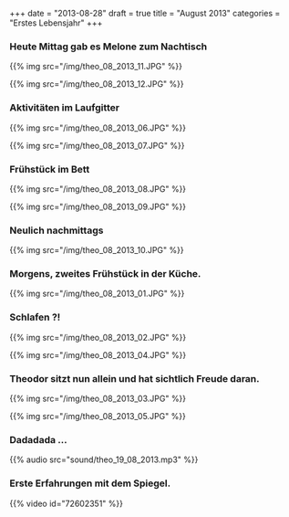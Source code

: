 +++
date = "2013-08-28"
draft = true
title = "August 2013"
categories = "Erstes Lebensjahr"
+++

### Heute Mittag gab es Melone zum Nachtisch

{{% img src="/img/theo_08_2013_11.JPG" %}}

{{% img src="/img/theo_08_2013_12.JPG" %}}

### Aktivitäten im Laufgitter

{{% img src="/img/theo_08_2013_06.JPG" %}}

{{% img src="/img/theo_08_2013_07.JPG" %}}

### Frühstück im Bett
{{% img src="/img/theo_08_2013_08.JPG" %}}

{{% img src="/img/theo_08_2013_09.JPG" %}}

### Neulich nachmittags
{{% img src="/img/theo_08_2013_10.JPG" %}}

### Morgens, zweites Frühstück in der Küche.

{{% img src="/img/theo_08_2013_01.JPG" %}}

### Schlafen ?!
{{% img src="/img/theo_08_2013_02.JPG" %}}

{{% img src="/img/theo_08_2013_04.JPG" %}}

### Theodor sitzt nun allein und hat sichtlich Freude daran.
{{% img src="/img/theo_08_2013_03.JPG" %}}

{{% img src="/img/theo_08_2013_05.JPG" %}}

### Dadadada ...

{{% audio src="sound/theo_19_08_2013.mp3" %}}

### Erste Erfahrungen mit dem Spiegel.

{{% video id="72602351" %}}
